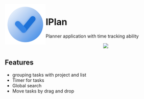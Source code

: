 <img align="left" style="vertical-align: middle" src="data/icons/hicolor/256x256/apps/ir.imansalmani.iplan.png" alt="IPlan" width="128">

# IPlan
Planner application with time tracking ability

<div align="center">
  <img src="https://github.com/iman-salmani/iplan/blob/6d21677b84a767376a96b71079f7610dfe6f838c/data/screenshots/window.png">
</div>

## Features
* grouping tasks with project and list
* Timer for tasks
* Global search
* Move tasks by drag and drop
